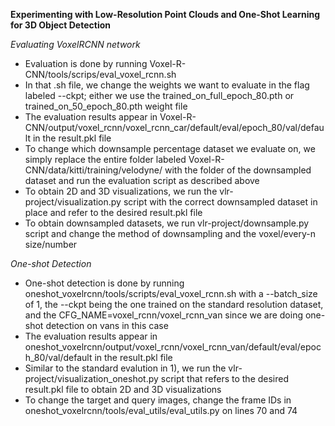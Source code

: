 **Experimenting with Low-Resolution Point Clouds and One-Shot Learning for 3D Object Detection**

*Evaluating VoxelRCNN network*
- Evaluation is done by running Voxel-R-CNN/tools/scrips/eval_voxel_rcnn.sh
- In that .sh file, we change the weights we want to evaluate in the flag labeled --ckpt; either we use the trained_on_full_epoch_80.pth or trained_on_50_epoch_80.pth weight file
- The evaluation results appear in Voxel-R-CNN/output/voxel_rcnn/voxel_rcnn_car/default/eval/epoch_80/val/default in the result.pkl file
- To change which downsample percentage dataset we evaluate on, we simply replace the entire folder labeled Voxel-R-CNN/data/kitti/training/velodyne/ with the folder of the downsampled dataset and run the evaluation script as described above
- To obtain 2D and 3D visualizations, we run the vlr-project/visualization.py script with the correct downsampled dataset in place and refer to the desired result.pkl file
- To obtain downsampled datasets, we run vlr-project/downsample.py script and change the method of downsampling and the voxel/every-n size/number

*One-shot Detection*
- One-shot detection is done by running oneshot_voxelrcnn/tools/scripts/eval_voxel_rcnn.sh with a --batch_size of 1, the --ckpt being the one trained on the standard resolution dataset, and the CFG_NAME=voxel_rcnn/voxel_rcnn_van since we are doing one-shot detection on vans in this case
- The evaluation results appear in oneshot_voxelrcnn/output/voxel_rcnn/voxel_rcnn_van/default/eval/epoch_80/val/default in the result.pkl file
- Similar to the standard evalution in 1), we run the vlr-project/visualization_oneshot.py script that refers to the desired result.pkl file to obtain 2D and 3D visualizations
- To change the target and query images, change the frame IDs in oneshot_voxelrcnn/tools/eval_utils/eval_utils.py on lines 70 and 74 
